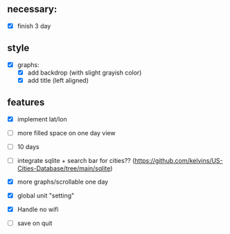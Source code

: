 ## necessary:
- [x] finish 3 day

## style
- [x] graphs:
    - [x] add backdrop (with slight grayish color)
    - [x] add title (left aligned)

## features
- [x] implement lat/lon
- [ ] more filled space on one day view
- [ ] 10 days
- [ ] integrate sqlite + search bar for cities?? (https://github.com/kelvins/US-Cities-Database/tree/main/sqlite)
- [x] more graphs/scrollable one day
- [x] global unit "setting"
- [x] Handle no wifi
- [ ] save on quit

